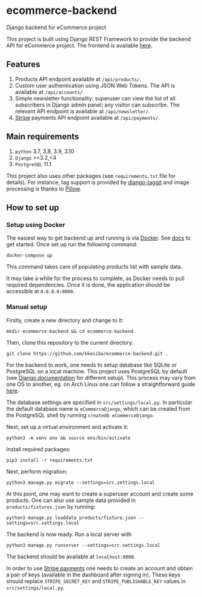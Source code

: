 # ecommerce-backend
Django backend for eCommerce project

This project is built using Django REST Framework to provide the backend API for eCommerce project. The frontend is available [here](https://github.com/super0618/ecommerce-frontend). 

Features
--------
1. Products API endpoint available at `/api/products/`.
2. Custom user authentication using JSON Web Tokens. The API is available at `/api/accounts/`.
2. Simple newsletter functionality: superuser can view the list of all subscribers in Django admin panel; any visitor can subscribe. The relevant API endpoint is available at `/api/newsletter/`.
3. [Stripe](https://stripe.com/) payments API endpoint available at `/api/payments/`.

Main requirements
------------

1. `python` 3.7, 3.8, 3.9, 3.10
2. `Django` >=3.2,<4
3. `PostgreSQL` 11.1

This project also uses other packages (see `requirements.txt` file for details).
For instance, tag support is provided by [django-taggit](https://github.com/alex/django-taggit) and image processing is thanks to [Pillow](https://github.com/python-pillow/Pillow).

## How to set up

### Setup using Docker

The easiest way to get backend up and running is via [Docker](https://www.docker.com/). See [docs](https://docs.docker.com/get-started/) to get started. Once set up run the following command:

`docker-compose up`

This command takes care of populating products list with sample data.

It may take a while for the process to complete, as Docker needs to pull required dependencies. Once it is done, the application should be accessible at `0.0.0.0:8000`.

### Manual setup

Firstly, create a new directory and change to it:

`mkdir ecommerce-backend && cd ecommerce-backend`

Then, clone this repository to the current directory:

`git clone https://github.com/kkosiba/ecommerce-backend.git .`

For the backend to work, one needs to setup database like SQLite or PostgreSQL on a local machine. This project uses PostgreSQL by default (see [Django documentation](https://docs.djangoproject.com/en/3.2/ref/settings/#databases) for different setup). This process may vary from one OS to another, eg. on Arch Linux one can follow a straightforward guide [here](https://wiki.archlinux.org/index.php/PostgreSQL).

The database settings are specified in `src/settings/local.py`. In particular the default database name is `eCommerceDjango`, which can be created from the PostgreSQL shell by running `createdb eCommerceDjango`.

Next, set up a virtual environment and activate it:

`python3 -m venv env && source env/bin/activate`

Install required packages:

`pip3 install -r requirements.txt`

Next, perform migration:

`python3 manage.py migrate --settings=src.settings.local`

At this point, one may want to create a superuser account and create some products. One can also use sample data provided in `products/fixtures.json` by running:

`python3 manage.py loaddata products/fixture.json --settings=src.settings.local`

The backend is now ready. Run a local server with

`python3 manage.py runserver --settings=src.settings.local`

The backend should be available at `localhost:8000`.

In order to use [Stripe payments](https://stripe.com/) one needs to create an account and obtain a pair of keys (available in the dashboard after signing in). These keys should replace `STRIPE_SECRET_KEY` and `STRIPE_PUBLISHABLE_KEY` values in `src/settings/local.py`.
